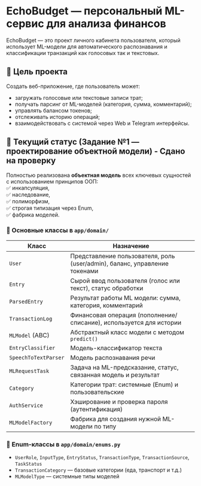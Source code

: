 # EchoBudget — персональный ML-сервис для анализа финансов

EchoBudget — это проект личного кабинета пользователя, который использует ML-модели для автоматического распознавания и классификации транзакций как голосовых так и текстовых.

## 🧩 Цель проекта

Создать веб-приложение, где пользователь может:
- загружать голосовые или текстовые записи трат;
- получать парсинг от ML-моделей (категория, сумма, комментарий);
- управлять балансом токенов;
- отслеживать историю операций;
- взаимодействовать с системой через Web и Telegram интерфейсы.

## 🔧 Текущий статус (Задание №1 — проектирование объектной модели) - Сдано на проверку

Полностью реализована **объектная модель** всех ключевых сущностей с использованием принципов ООП:  
✅ инкапсуляция,  
✅ наследование,  
✅ полиморфизм,  
✅ строгая типизация через Enum,  
✅ фабрика моделей.

### 📁 Основные классы в `app/domain/`

| Класс                  | Назначение                                                                |
|------------------------|---------------------------------------------------------------------------|
| `User`                 | Представление пользователя, роль (user/admin), баланс, управление токенами|
| `Entry`                | Сырой ввод пользователя (голос или текст), статус обработки               |
| `ParsedEntry`          | Результат работы ML модели: сумма, категория, комментарий                 |
| `TransactionLog`       | Финансовая операция (пополнение/списание), используется для истории       |
| `MLModel` (ABC)        | Абстрактный класс модели с методом `predict()`                            |
| `EntryClassifier`      | Модель-классификатор текста                                               |
| `SpeechToTextParser`   | Модель распознавания речи                                                 |
| `MLRequestTask`        | Задача на ML-предсказание, статус, связанная модель и результат           |
| `Category`             | Категории трат: системные (Enum) и пользовательские                       |
| `AuthService`          | Хэширование и проверка пароля (аутентификация)                            |
| `MLModelFactory`       | Фабрика для создания нужной ML-модели по типу                             |

### 📁 Enum-классы в `app/domain/enums.py`

- `UserRole`, `InputType`, `EntryStatus`, `TransactionType`, `TransactionSource`, `TaskStatus`
- `TransactionCategory` — базовые категории (еда, транспорт и т.д.)
- `MLModelType` — системные типы моделей


